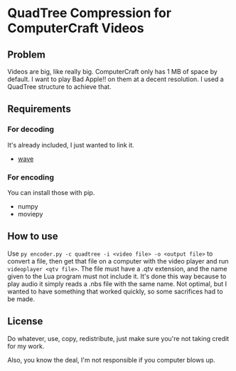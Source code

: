 # QuadTree Compression for ComputerCraft Videos

## Problem
Videos are big, like really big. ComputerCraft only has 1 MB of space by default. I want to play Bad Apple!! on them at a decent resolution. I used a QuadTree structure to achieve that.

## Requirements
### For decoding
It's already included, I just wanted to link it.
 - [wave](https://github.com/CrazedProgrammer/wave)

### For encoding
You can install those with pip.
 - numpy
 - moviepy

## How to use
Use `py encoder.py -c quadtree -i <video file> -o <output file>` to convert a file, then get that file on a computer with the video player and run `videoplayer <qtv file>`. The file must have a .qtv extension, and the name given to the Lua program must not include it. It's done this way because to play audio it simply reads a .nbs file with the same name. Not optimal, but I wanted to have something that worked quickly, so some sacrifices had to be made.

## License
Do whatever, use, copy, redistribute, just make sure you're not taking credit for my work.

Also, you know the deal, I'm not responsible if you computer blows up.